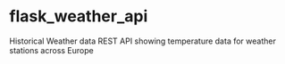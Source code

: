 # flask_weather_api
Historical Weather data REST API showing temperature data for weather stations across Europe
